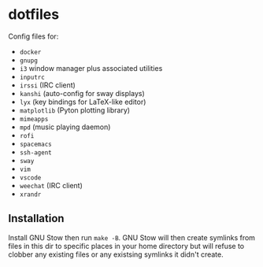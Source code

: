 # dotfiles

Config files for:

* `docker`
* `gnupg`
* `i3` window manager plus associated utilities
* `inputrc`
* `irssi` (IRC client)
* `kanshi` (auto-config for sway displays)
* `lyx` (key bindings for LaTeX-like editor)
* `matplotlib` (Pyton plotting library)
* `mimeapps`
* `mpd` (music playing daemon)
* `rofi`
* `spacemacs`
* `ssh-agent`
* `sway`
* `vim`
* `vscode`
* `weechat` (IRC client)
* `xrandr`

## Installation

Install GNU Stow then run `make -B`. 
GNU Stow will then create symlinks from files in this dir to specific places in your home directory 
but will refuse to clobber any existing files or any existsing symlinks it didn't create.
